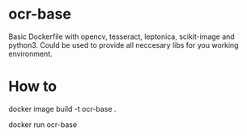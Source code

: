 # ocr-base
Basic Dockerfile with opencv, tesseract, leptonica, scikit-image and python3.  Could be used to provide all neccesary libs for you working environment. 

# How to

docker image build -t ocr-base .

docker run ocr-base
